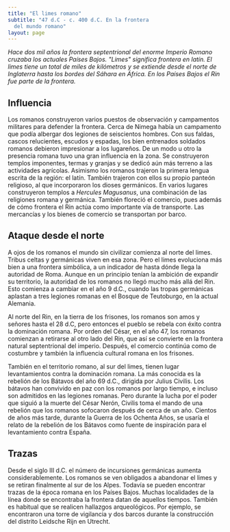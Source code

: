 ```yaml
---
title: "El limes romano"
subtitle: "47 d.C - c. 400 d.C. En la frontera
  del mundo romano"
layout: page
---
```


_Hace dos mil años la frontera septentrional del enorme Imperio Romano
cruzaba los actuales Países Bajos. \"Limes\" significa frontera en
latín. El limes tiene un total de miles de kilómetros y se extiende
desde el norte de Inglaterra hasta los bordes del Sáhara en África. En
los Países Bajos el Rin fue parte de la frontera._

## Influencia

Los romanos construyeron varios puestos de observación y campamentos
militares para defender la frontera. Cerca de Nimega había un campamento
que podía albergar dos legiones de seiscientos hombres. Con sus faldas,
cascos relucientes, escudos y espadas, los bien entrenados soldados
romanos debieron impresionar a los lugareños. De un modo u otro la
presencia romana tuvo una gran influencia en la zona. Se construyeron
templos imponentes, termas y granjas y se dedicó aún más terreno a las
actividades agrícolas. Asimismo los romanos trajeron la primera lengua
escrita de la región: el latín. También trajeron con ellos su propio
panteón religioso, al que incorporaron los dioses germánicos. En varios
lugares construyeron templos a _Hercules Magusanus_, una combinación de
las religiones romana y germánica. También floreció el comercio, pues
además de cómo frontera el Rin actúa como importante vía de transporte.
Las mercancías y los bienes de comercio se transportan por barco.

## Ataque desde el norte

A ojos de los romanos el mundo sin civilizar comienza al norte del
limes. Tribus celtas y germánicas viven en esa zona. Pero el limes
evoluciona más bien a una frontera simbólica, a un indicador de hasta
dónde llega la autoridad de Roma. Aunque en un principio tenían la
ambición de expandir su territorio, la autoridad de los romanos no llegó
mucho más allá del Rin. Esto comienza a cambiar en el año 9 d.C., cuando
las tropas germánicas aplastan a tres legiones romanas en el Bosque de
Teutoburgo, en la actual Alemania.

Al norte del Rin, en la tierra de los frisones, los romanos son amos y
señores hasta el 28 d.C, pero entonces el pueblo se rebela con éxito
contra la dominación romana. Por orden del César, en el año 47, los
romanos comienzan a retirarse al otro lado del Rin, que así se convierte
en la frontera natural septentrional del imperio. Después, el comercio
continúa como de costumbre y también la influencia cultural romana en
los frisones.

También en el territorio romano, al sur del limes, tienen lugar
levantamientos contra la dominación romana. La más conocida es la
rebelión de los Bátavos del año 69 d.C., dirigida por Julius Civilis.
Los bátavos han convivido en paz con los romanos por largo tiempo, e
incluso son admitidos en las legiones romanas. Pero durante la lucha por
el poder que siguió a la muerte del César Nerón, Civilis toma el mando
de una rebelión que los romanos sofocaron después de cerca de un año.
Cientos de años más tarde, durante la Guerra de los Ochenta Años, se
usaría el relato de la rebelión de los Bátavos como fuente de
inspiración para el levantamiento contra España.

## Trazas

Desde el siglo III d.C. el número de incursiones germánicas aumenta
considerablemente. Los romanos se ven obligados a abandonar el limes y
se retiran finalmente al sur de los Alpes. Todavía se pueden encontrar
trazas de la época romana en los Países Bajos. Muchas localidades de la
línea donde se encontraba la frontera datan de aquellos tiempos. También
es habitual que se realicen hallazgos arqueológicos. Por ejemplo, se
encontraron una torre de vigilancia y dos barcos durante la construcción
del distrito Leidsche Rijn en Utrecht.
